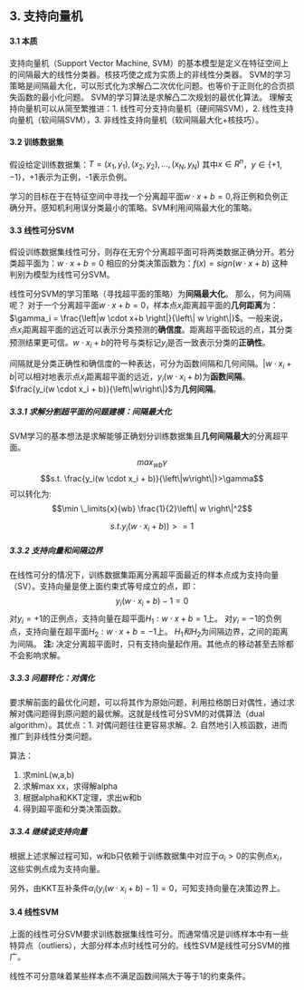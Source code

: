 
<head>     <script src="https://cdn.mathjax.org/mathjax/latest/MathJax.js?config=TeX-AMS-MML_HTMLorMML" type="text/javascript"></script>     <script type="text/x-mathjax-config">         MathJax.Hub.Config({             tex2jax: {             skipTags: ['script', 'noscript', 'style', 'textarea', 'pre'],             inlineMath: [['$','$']]             }         });     </script> </head>



## 3. 支持向量机

#### 3.1 本质
支持向量机（Support Vector Machine, SVM）的基本模型是定义在特征空间上的间隔最大的线性分类器。核技巧使之成为实质上的非线性分类器。
SVM的学习策略是间隔最大化，可以形式化为求解凸二次优化问题。也等价于正则化的合页损失函数的最小化问题。
SVM的学习算法是求解凸二次规划的最优化算法。
理解支持向量机可以从简至繁推进：1. 线性可分支持向量机（硬间隔SVM），2. 线性支持向量机（软间隔SVM），3. 非线性支持向量机（软间隔最大化+核技巧）。



#### 3.2 训练数据集
假设给定训练数据集：$T={(x_1,y_1), (x_2, y_2), ..., (x_N, y_N)}$
其中$x \in R^n$，$y\in\{+1, -1\}$，+1表示为正例，-1表示负例。

学习的目标在于在特征空间中寻找一个分离超平面$w \cdot x + b = 0$,将正例和负例正确分开。感知机利用误分类最小的策略。SVM利用间隔最大化的策略。



#### 3.3 线性可分SVM
假设训练数据集线性可分，则存在无穷个分离超平面可将两类数据正确分开。若分类超平面为：$w \cdot x + b = 0$
相应的分类决策函数为：$f(x)=sign(w \cdot x + b)$
这种判别为模型为线性可分SVM。

线性可分SVM的学习策略（寻找超平面的策略）为**间隔最大化**。
那么，何为间隔呢？
对于一个分离超平面$w \cdot x +b = 0$，样本点$x_i$距离超平面的**几何距离**为：
$\gamma_i = \frac{\left|w \cdot x+b \right|}{\left\| w \right\|}$。一般来说，点$x_i$距离超平面的远近可以表示分类预测的**确信度**。距离超平面较远的点，其分类预测结果更可信。$w \cdot x_i + b$的符号与类标记$y_i$是否一致表示分类的**正确性**。

间隔就是分类正确性和确信度的一种表达，可分为函数间隔和几何间隔。$\left|w \cdot x_i + b\right|$可以相对地表示点$x_i$距离超平面的远近，$y_i(w \cdot x_i +b)$为**函数间隔**。$\frac{y_i(w \cdot x_i + b)}{\left\|w\right\|}$为**几何间隔**。

##### 3.3.1 求解分割超平面的问题建模：间隔最大化
SVM学习的基本想法是求解能够正确划分训练数据集且**几何间隔最大**的分离超平面。
$$max_{wb}   \gamma$$
$$s.t. \frac{y_i(w \cdot x_i + b)}{\left\|w\right\|}>\gamma$$
可以转化为:
$$\min \_limits{x}{wb} \frac{1}{2}\left\| w \right\|^2$$

$$s.t. y_i(w \cdot x_i + b)) >= 1$$

##### 3.3.2 支持向量和间隔边界
在线性可分的情况下，训练数据集距离分离超平面最近的样本点成为支持向量（SV）。支持向量是使上面约束式等号成立的点，即：
$$y_i(w \cdot x_i + b) - 1 = 0$$
对$y_i=+1$的正例点，支持向量在超平面$H_1:w \cdot x + b =1$上。
对$y_i=-1$的负例点，支持向量在超平面$H_2:w \cdot x + b =-1$上。
$H_1和H_2$为间隔边界，之间的距离为间隔。
**注:** 决定分离超平面时，只有支持向量起作用。其他点的移动甚至去除都不会影响求解。

##### 3.3.3 问题转化：对偶化

要求解前面的最优化问题，可以将其作为原始问题，利用拉格朗日对偶性，通过求解对偶问题得到原问题的最优解。这就是线性可分SVM的对偶算法（dual algorithm）。其优点：1. 对偶问题往往更容易求解。2. 自然地引入核函数，进而推广到非线性分类问题。

算法：

1. 求minL(w,a,b)
2. 求解max xx，求得解alpha
3. 根据alpha和KKT定理，求出w和b
4. 得到超平面和分类决策函数。

##### 3.3.4 继续谈支持向量

根据上述求解过程可知，w和b只依赖于训练数据集中对应于$\alpha_i>0$的实例点$x_i$， 这些实例点成为支持向量。

另外，由KKT互补条件$\alpha_i(y_i(w \cdot x_i + b )-1)=0$，可知支持向量在决策边界上。



#### 3.4 线性SVM

上面的线性可分SVM要求训练数据集线性可分。而通常情况是训练样本中有一些特异点（outliers），大部分样本点时线性可分的。线性SVM是线性可分SVM的推广。

线性不可分意味着某些样本点不满足函数间隔大于等于1的约束条件。